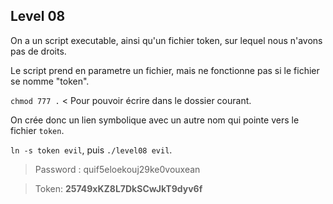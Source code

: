 
## **Level 08**

On a un script executable, ainsi qu'un fichier token, sur lequel nous n'avons pas de droits.

Le script prend en parametre un fichier, mais ne fonctionne pas si le fichier se nomme "token".

`chmod 777 .` < Pour pouvoir écrire dans le dossier courant.

On crée donc un lien symbolique avec un autre nom qui pointe vers le fichier `token`.

`ln -s token evil`, puis `./level08 evil`.

> Password : quif5eloekouj29ke0vouxean

> Token: **25749xKZ8L7DkSCwJkT9dyv6f**